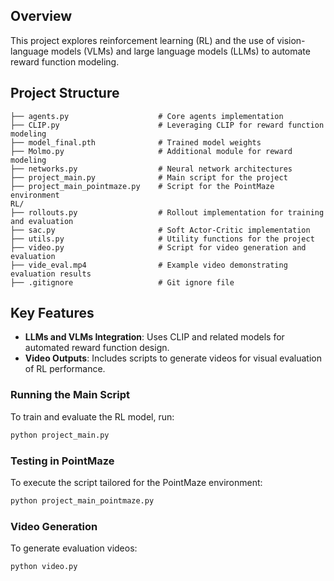 ## Overview
This project explores reinforcement learning (RL) and the use of vision-language models (VLMs) and large language models (LLMs) to automate reward function modeling.

## Project Structure

```
├── agents.py                    # Core agents implementation
├── CLIP.py                      # Leveraging CLIP for reward function modeling
├── model_final.pth              # Trained model weights
├── Molmo.py                     # Additional module for reward modeling
├── networks.py                  # Neural network architectures
├── project_main.py              # Main script for the project
├── project_main_pointmaze.py    # Script for the PointMaze environment
RL/
├── rollouts.py                  # Rollout implementation for training and evaluation
├── sac.py                       # Soft Actor-Critic implementation
├── utils.py                     # Utility functions for the project
├── video.py                     # Script for video generation and evaluation
├── vide_eval.mp4                # Example video demonstrating evaluation results
├── .gitignore                   # Git ignore file
```

## Key Features
- **LLMs and VLMs Integration**: Uses CLIP and related models for automated reward function design.
- **Video Outputs**: Includes scripts to generate videos for visual evaluation of RL performance.


### Running the Main Script
To train and evaluate the RL model, run:
```bash
python project_main.py
```

### Testing in PointMaze
To execute the script tailored for the PointMaze environment:
```bash
python project_main_pointmaze.py
```

### Video Generation
To generate evaluation videos:
```bash
python video.py
```
